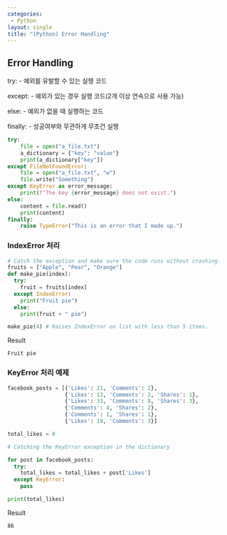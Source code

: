 ```yaml
---
categories: 
 - Python
layout: single
title: "(Python) Error Handling"
---
```


## <b>Error Handling</b>

try: - 예외를 유발할 수 있는 실행 코드

except: - 예외가 있는 경우 실행 코드(2개 이상 연속으로 사용 가능)

else: - 예외가 없을 때 실행하는 코드

finally: - 성공여부와 무관하게 무조건 실행

```python
try:
    file = open("a_file.txt")
    a_dictionary = {"key": "value"}
    print(a_dictionary["key"])
except FileNotFoundError:
    file = open("a_file.txt", "w")
    file.write("Something")
except KeyError as error_message:
    print(f"The key {error_message} does not exist.")
else:
    content = file.read()
    print(content)
finally:
    raise TypeError("This is an error that I made up.")
```

### IndexError 처리 

```python
# Catch the exception and make sure the code runs without crashing.
fruits = ["Apple", "Pear", "Orange"]
def make_pie(index):
  try:
    fruit = fruits[index]
  except IndexError:
    print("Fruit pie")
  else:
    print(fruit + " pie")

make_pie(4) # Raises IndexError on list with less than 5 items.
```

Result
```
Fruit pie
```


### KeyError 처리 예제

```python
facebook_posts = [{'Likes': 21, 'Comments': 2}, 
                  {'Likes': 13, 'Comments': 2, 'Shares': 1}, 
                  {'Likes': 33, 'Comments': 8, 'Shares': 3}, 
                  {'Comments': 4, 'Shares': 2},
                  {'Comments': 1, 'Shares': 1}, 
                  {'Likes': 19, 'Comments': 3}]

total_likes = 0

# Catching the KeyError exception in the dictionary

for post in facebook_posts:
  try:
    total_likes = total_likes + post['Likes']
  except KeyError:
    pass 

print(total_likes)
```

Result
```
86
```
